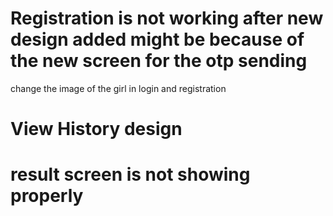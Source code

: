 # Registration is not working after new design added might be because of the new screen for the otp sending

change the image of the girl in login and registration

# View History design

# result screen is not showing properly
